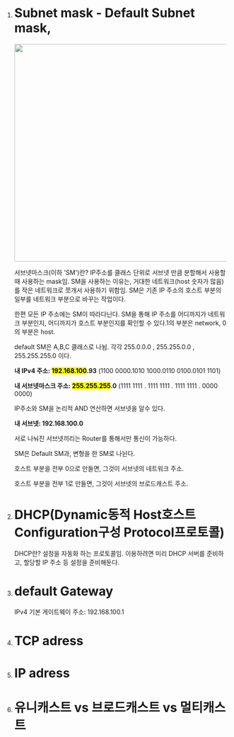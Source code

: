 1. # Subnet mask - Default Subnet mask,
   
   <img src="file:///C:/Users/SSAFY/AppData/Roaming/marktext/images/2024-02-28-13-20-02-image.png" title="" alt="" width="492">
   
   서브넷마스크(이하 'SM')란? IP주소를 클래스 단위로 서브넷 만큼 분할해서 사용할 때 사용하는 mask임. SM을 사용하는 이유는, 거대한 네트워크(host 숫자가 많음)를 작은 네트워크로 쪼개서 사용하기 위함임. SM은 기존 IP 주소의 호스트 부분의 일부를 네트워크 부분으로 바꾸는 작업이다.
   
   한편 모든 IP 주소에는 SM이 따라다닌다. SM을 통해 IP 주소를 어디까지가 네트워크 부분인지, 어디까지가 호스트 부분인지를 확인할 수 있다.1의 부분은 network, 0의 부분은 host.
   
   default SM은 A,B,C 클래스로 나뉨. 각각 255.0.0.0 , 255.255.0.0 , 255.255.255.0 이다. 
   
   **내 IPv4 주소: <mark>192.168.100</mark>.93** (1100 0000.1010 1000.0110 0100.0101 1101)
   
   **내 서브넷마스크 주소: <mark>255.255.255</mark>.0** (1111 1111 . 1111 1111 . 1111 1111 . 0000 0000) 
   
   IP주소와 SM을 논리적 AND 연산하면 서브넷을 알수 있다.
   
   **내 서브넷: 192.168.100.0**
   
   서로 나눠진 서브넷끼리는 Router를 통해서만 통신이 가능하다.
   
   SM은 Default SM과, 변형을 한 SM로 나뉜다.
   
   호스트 부분을 전부 0으로 만들면, 그것이 서브넷의 네트워크 주소.
   
   호스트 부분을 전부 1로 만들면, 그것이 서브넷의 브로드캐스트 주소.

2. # DHCP(Dynamic동적 Host호스트 Configuration구성 Protocol프로토콜)
   
   DHCP란? 설정을 자동화 하는 프로토콜임. 이용하려면 미리 DHCP 서버를 준비하고, 할당할 IP 주소 등 설정을 준비해둔다.

3. # default Gateway
   
   IPv4 기본 게이트웨이 주소: 192.168.100.1

4. # TCP adress

5. # IP adress

6. # 유니캐스트 vs 브로드캐스트 vs 멀티캐스트
